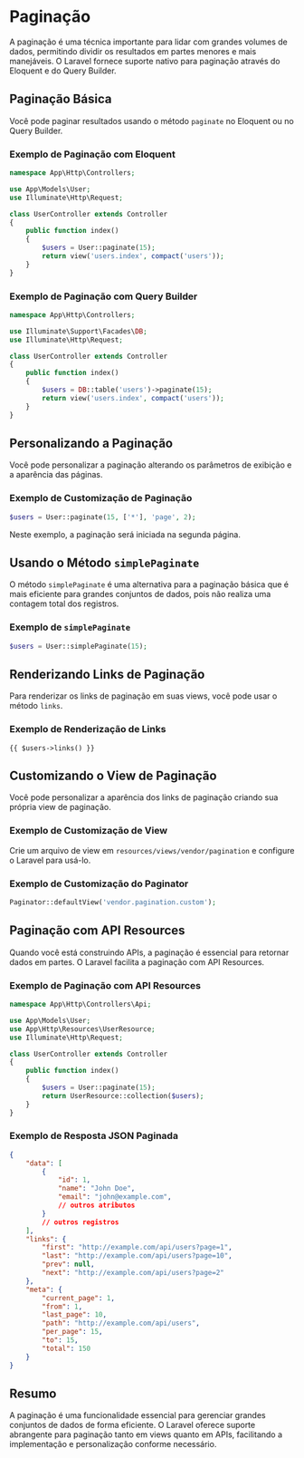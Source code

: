 # Paginação

A paginação é uma técnica importante para lidar com grandes volumes de dados, permitindo dividir os resultados em partes menores e mais manejáveis. O Laravel fornece suporte nativo para paginação através do Eloquent e do Query Builder.

## Paginação Básica

Você pode paginar resultados usando o método `paginate` no Eloquent ou no Query Builder.

### Exemplo de Paginação com Eloquent

```php
namespace App\Http\Controllers;

use App\Models\User;
use Illuminate\Http\Request;

class UserController extends Controller
{
    public function index()
    {
        $users = User::paginate(15);
        return view('users.index', compact('users'));
    }
}
```

### Exemplo de Paginação com Query Builder

```php
namespace App\Http\Controllers;

use Illuminate\Support\Facades\DB;
use Illuminate\Http\Request;

class UserController extends Controller
{
    public function index()
    {
        $users = DB::table('users')->paginate(15);
        return view('users.index', compact('users'));
    }
}
```

## Personalizando a Paginação

Você pode personalizar a paginação alterando os parâmetros de exibição e a aparência das páginas.

### Exemplo de Customização de Paginação

```php
$users = User::paginate(15, ['*'], 'page', 2);
```

Neste exemplo, a paginação será iniciada na segunda página.

## Usando o Método `simplePaginate`

O método `simplePaginate` é uma alternativa para a paginação básica que é mais eficiente para grandes conjuntos de dados, pois não realiza uma contagem total dos registros.

### Exemplo de `simplePaginate`

```php
$users = User::simplePaginate(15);
```

## Renderizando Links de Paginação

Para renderizar os links de paginação em suas views, você pode usar o método `links`.

### Exemplo de Renderização de Links

```blade
{{ $users->links() }}
```

## Customizando o View de Paginação

Você pode personalizar a aparência dos links de paginação criando sua própria view de paginação.

### Exemplo de Customização de View

Crie um arquivo de view em `resources/views/vendor/pagination` e configure o Laravel para usá-lo.

### Exemplo de Customização do Paginator

```php
Paginator::defaultView('vendor.pagination.custom');
```

## Paginação com API Resources

Quando você está construindo APIs, a paginação é essencial para retornar dados em partes. O Laravel facilita a paginação com API Resources.

### Exemplo de Paginação com API Resources

```php
namespace App\Http\Controllers\Api;

use App\Models\User;
use App\Http\Resources\UserResource;
use Illuminate\Http\Request;

class UserController extends Controller
{
    public function index()
    {
        $users = User::paginate(15);
        return UserResource::collection($users);
    }
}
```

### Exemplo de Resposta JSON Paginada

```json
{
    "data": [
        {
            "id": 1,
            "name": "John Doe",
            "email": "john@example.com",
            // outros atributos
        }
        // outros registros
    ],
    "links": {
        "first": "http://example.com/api/users?page=1",
        "last": "http://example.com/api/users?page=10",
        "prev": null,
        "next": "http://example.com/api/users?page=2"
    },
    "meta": {
        "current_page": 1,
        "from": 1,
        "last_page": 10,
        "path": "http://example.com/api/users",
        "per_page": 15,
        "to": 15,
        "total": 150
    }
}
```

## Resumo

A paginação é uma funcionalidade essencial para gerenciar grandes conjuntos de dados de forma eficiente. O Laravel oferece suporte abrangente para paginação tanto em views quanto em APIs, facilitando a implementação e personalização conforme necessário.

```

